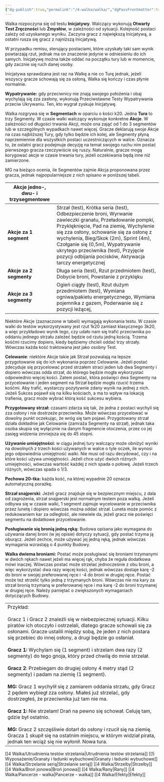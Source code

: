 ```yaml
---
{"dg-publish":true,"permalink":"/4-walka/walka/","dgPassFrontmatter":true}
---
```


Walka rozpoczyna się od testu **Inicjatywy**. Walczący wykonują **Otwarty Test Zręczności** lub **Zmysłów**, w zależności od sytuacji. Kolejność postaci zależy od uzyskanego wyniku. Zaczyna gracz z największą Inicjatywą, a ostatni rusza się gracz z najniższą Inicjatywą.

W przypadku remisu, sterujący postaciami, które uzyskały taki sam wynik powtarzają rzut, jednak ma on znaczenie jedynie w odniesieniu do ich samych. Inicjatywę można także oddać na początku tury lub w momencie, gdy zacznie się ruch danej osoby.

Inicjatywa sprawdzana jest raz na Walkę a nie co Turę jednak, jeżeli wszyscy gracze schowają się za osłoną, Walka się kończy i czas płynie normalnie.

**Wypatrywanie:** gdy przeciwnicy nie znają swojego położenia i obaj wychylają się zza zasłony, wykonują Przeciwstawne Testy Wypatrywania przeciw Ukrywaniu. Ten, kto wygrał zyskuje Inicjatywę.

Walka rozgrywa się w **Segmentach** w oparciu o kości k20. Jedna **Tura** to trzy Segmenty. W czasie walki walczący wykonuje konkretne **Akcje**. W zależności od długości trwania Akcji, może ona zająć od 1 do 3 segmentów lub w szczególnych wypadkach nawet więcej. Gracze deklarują swoje Akcje na czas najbliższej Tury, gdy tylko będzie ich kolej, ale Segmenty płyną naprzemiennie dla wszystkich postaci uczestniczących w walce. Oznacza to, że ostatni gracz podejmuje decyzję na temat swojego ruchu nim postać pierwszego gracza rzeczywiście się ruszy. Naturalnie, gracze mogą korygować akcje w czasie trwania tury, jeżeli oczekiwania będą inne niż zamierzone.
  
MG na bieżąco ocenia, ile Segmentów zajmie Akcja proponowana przez gracza, jednak najpopularniejsze z nich spisano w poniższej tabeli.

| **Akcje jedno-, dwu- i trzysegmentowe** |                                                                                                                                                                                                                                                                                                                                                                               |
| --------------------------------------- | ----------------------------------------------------------------------------------------------------------------------------------------------------------------------------------------------------------------------------------------------------------------------------------------------------------------------------------------------------------------------------- |
| **Akcje za 1 segment**                  | Strzał (test), Krótka seria (test), Odbezpieczenie broni, Wyrwanie zawleczki granatu, Przeładowanie pompki, Przyklęknięcie, Pad na ziemię, Wychylenie się zza osłony, schowanie się za osłonę z wychylenia, Bieg/Skok (2m), Sprint (4m), Czołganie się (0,5m), Wypatrywanie ukrytego przeciwnika (test), Przyjęcie pozycji odbijania pocisków, Aktywacja tarczy energetycznej |
| **Akcje za 2 segmenty**                 | Długa seria (test), Rzut przedmiotem (test), Dobycie broni, Powstanie z przyklęku                                                                                                                                                                                                                                                                                             |
| **Akcje za 3 segmenty**                 | Ogień ciągły (test), Rzut dużym przedmiotem (test), Wymiana ogniwa/pakietu energetycznego, Wymiana pojemnika z gazem, Poderwanie się z pozycji leżącej,                                                                                                                                                                                                                       |

Niektóre Akcje (zaznaczone w tabeli) wymagają wykonania testu. W czasie walki do testów wykorzystywany jest rzut 1k20 zamiast klasycznego 3k20, a więc przykładowo wynik tego, czy udało nam się trafić przeciwnika po oddaniu jednego strzału zależeć będzie od rzutu jedną kością. Trzema kośćmi rzucimy dopiero, kiedy będziemy chcieli oddać trzy strzały. Wówczas każda kość traktowana jest jako osobny Test.

**Celowanie**: niektóre Akcje takie jak Strzał pozwalają na lepsze przygotowanie się do ich wykonania poprzez Celowanie. Jeżeli postać zdecyduje się przycelować przed strzałem straci jeden lub dwa Segmenty i dopiero wówczas odda strzał, do którego będzie mogła wykorzystać odpowiednio więcej kości. Zatem postać, która poświęci dwa Segmenty na przycelowanie i jeden segment na Strzał będzie mogła rzucić trzema kośćmi. Aby trafić, wystarczy pozytywnie zdany wynik na jednej z nich. Jeżeli Sukces pojawił się na kilku kościach, a ma to wpływ na lokację trafienia, gracz może wybrać którą kość sukcesu wybiera.

**Przygotowany strzał:** czasami zdarza się tak, że jedna z postaci wychyli się zza osłony i nie dostrzeże przeciwnika. Może wówczas przycelować w dowolny punkt oczekując, że wróg się tam pojawi. Przygotowany strzał działa dokładnie jak Celowanie (zamraża Segmenty na strzał), jednak taka osoba skupia się wyłącznie na danym fragmencie otoczenia, przez co jej zasięg widzenia zmniejsza się do 45 stopni.

**Używanie umiejętności:** w ciągu jednej tury walczący może obniżyć wyniki na dowolnych z trzech kości używanych w walce o tyle oczek, ile wynosi jego odpowiednia umiejętność walki. Nie musi od razu decydować, czy i na które kości używa umiejętności. Jeżeli chce użyć dwóch różnych umiejętności, wówczas wartość każdej z nich spada o połowę. Jeżeli trzech różnych, wówczas spada o 1/3.

**Pechowa 20-tka:** każda kość, na której wypadnie 20 oznacza automatyczną porażkę.

**Strzał snajperski**: Jeżeli gracz znajduje się w bezpiecznym miejscu, z dala od zagrożenia, strzał snajperski jest normalnym testem poza walką. Jeżeli odbywa się w czasie walki, 1 segment zajmuje wycelowanie w przeciwnika przez lunetę i dopiero wówczas można oddać strzał. Luneta może pomóc z redukowaniem kar za odległość, ale niewiele da, jeżeli gracz nie poświęci segmentu na dodatkowe przycelowanie.

**Posługiwanie się bronią jedną ręką:** Budowa opisana jako wymagana do używania danej broni (w jej opisie) dotyczy sytuacji, gdy postać trzyma ją oburącz. Jeżeli zechce, może używać jej jedną ręką, jednak wówczas wymagania wzrastają o 4 punkty Budowy.

**Walka dwiema broniami:** Postać może posługiwać się broniami trzymanymi w dwóch rękach nawet jeżeli ma więcej rąk, chyba że reguła dodatkowa mówi inaczej. Wówczas postać może strzelać jednocześnie z obu broni, a więc wykorzystać dwa razy więcej kości, jednak wówczas dostaje karę -2 do broni w swojej preferowanej ręce i -4 do broni w drugiej ręce. Postać może też strzelić tylko jedną z trzymanych broni. Wówczas nie ma kary za strzał bronią trzymaną w preferowanej ręce i ma karę -2 do broni trzymanej w drugiej ręce. Należy pamiętać o zwiększonych wymaganiach dotyczących Budowy.

|                                                                                                                                                                                                                                                                                                                                                                                                                                                                                                                                                                                                                                                                                                                                                                                                                                                                                                                                                                                            |
| ------------------------------------------------------------------------------------------------------------------------------------------------------------------------------------------------------------------------------------------------------------------------------------------------------------------------------------------------------------------------------------------------------------------------------------------------------------------------------------------------------------------------------------------------------------------------------------------------------------------------------------------------------------------------------------------------------------------------------------------------------------------------------------------------------------------------------------------------------------------------------------------------------------------------------------------------------------------------------------------ |
| Przykład:<br><br>Gracz 1 i Gracz 2 znaleźli się w niebezpiecznej sytuacji. Kilku piratów ich otoczyło i ostrzelali, dlatego gracze schowali się za osłonami. Gracze ustalili między sobą, że jeden z nich postara się przebiec do innej osłony, a drugi będzie go osłaniał.<br><br>**Gracz 1:** Wychylam się (1 segment) i strzelam dwa razy (2 segmenty) do tego gnoja, który przed chwilą do mnie strzelał.<br><br>**Gracz 2**: Przebiegam do drugiej osłony 4 metry stąd (2 segmenty) i padam na ziemię (1 segment).<br><br>**MG:** Gracz 1 wychylił się z zamiarem oddania strzału, gdy Gracz 2 pędem wybiegł zza osłony. Miałeś już strzelać, gdy dostrzegłeś, że przeciwnika już tam nie ma.<br><br>**Gracz 1:** Nie strzelam! Drań na pewno się schował. Celuję tam, gdzie był ostatnio.<br><br>**MG:** Gracz 2 szczęśliwie dotarł do osłony i rzucił się na ziemię. Gracza 1 skupił się na ostatnim miejscu, w którym widział pirata, jednak ten wciąż się nie wyłonił. Nowa tura. |
[[4 Walka/Utrudnienia testów strzelania\|Utrudnienia testów strzelania]]
[[5 Wyposażenie/Granaty i ładunki wybuchowe\|Granaty i ładunki wybuchowe]]
[[4 Walka/Strzelanie serią\|Strzelanie serią]]
[[4 Walka/Strzelby\|Strzelby]]
[[4 Walka/Broń jonowa\|Broń jonowa]]
[[4 Walka/Rany\|Rany]]
[[4 Walka/Pancerze - walka\|Pancerze - walka]]
[[4 Walka/Efekty\|Efekty]]

